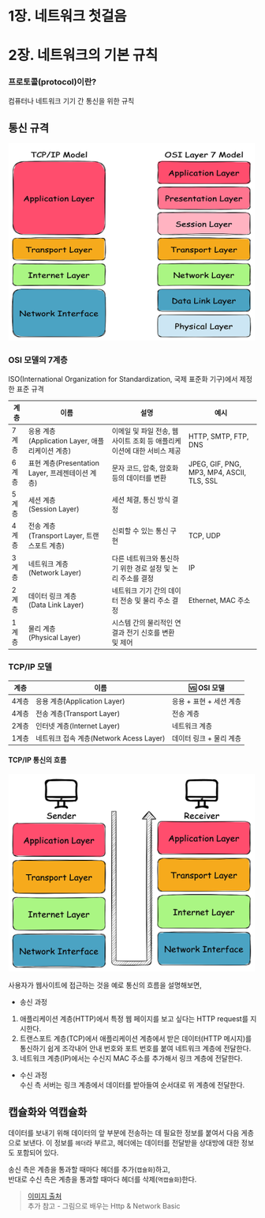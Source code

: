 # 1장. 네트워크 첫걸음

# 2장. 네트워크의 기본 규칙
### 프로토콜(protocol)이란?
컴퓨터나 네트워크 기기 간 통신을 위한 규칙

## 통신 규격

<img src="../assets/network-OSI-and-TCP:IP-model.png" style="width: 500px; height: 400px;">

### OSI 모델의 7계층
ISO(International Organization for Standardization, 국제 표준화 기구)에서 제정한 표준 규격

| 계층 | 이름 | 설명 | 예시 |
| --- | --- | --- | --- |
| 7계층 | 응용 계층<br>(Application Layer, 애플리케이션 계층) | 이메일 및 파일 전송, 웹 사이트 조회 등 애플리케이션에 대한 서비스 제공 | HTTP, SMTP, FTP, DNS |
| 6계층 | 표현 계층(Presentation Layer, 프레젠테이션 계층) | 문자 코드, 압축, 암호화 등의 데이터를 변환 | JPEG, GIF, PNG, MP3, MP4, ASCII, TLS, SSL |
| 5계층 | 세션 계층<br>(Session Layer) | 세션 체결, 통신 방식 결정 |  |
| 4계층 | 전송 계층<br>(Transport Layer, 트랜스포트 계층) | 신뢰할 수 있는 통신 구현 | TCP, UDP |
| 3계층 | 네트워크 계층<br>(Network Layer) | 다른 네트워크와 통신하기 위한 경로 설정 및 논리 주소를 결정 | IP |
| 2계층 | 데이터 링크 계층<br>(Data Link Layer) | 네트워크 기기 간의 데이터 전송 및 물리 주소 결정 | Ethernet, MAC 주소 |
| 1계층 | 물리 계층<br>(Physical Layer) | 시스템 간의 물리적인 연결과 전기 신호를 변환 및 제어 |  |

### TCP/IP 모델

| 계층 | 이름 | 🆚 OSI 모델 |
| --- | --- | --- |
| 4계층 | 응용 계층(Application Layer) | 응용 + 표현 + 세션 계층 |
| 4계층 | 전송 계층(Transport Layer) | 전송 계층 |
| 2계층 | 인터넷 계층(Internet Layer) | 네트워크 계층 |
| 1계층 | 네트워크 접속 계층(Network Acess Layer) | 데이터 링크 + 물리 계층 |

#### TCP/IP 통신의 흐름

<img src="../assets/network-TCP:IP.png" style="width: 500px; height: 400px;">

사용자가 웹사이트에 접근하는 것을 예로 통신의 흐름을 설명해보면,<br>
- 송신 과정
1. 애플리케이션 계층(HTTP)에서 특정 웹 페이지를 보고 싶다는 HTTP request를 지시한다.
2.  트랜스포트 계층(TCP)에서 애플리케이션 계층에서 받은 데이터(HTTP 메시지)를 통신하기 쉽게 조각내어 안내 번호와 포트 번호를 붙여 네트워크 계층에 전달한다.
3. 네트워크 계층(IP)에서는 수신지 MAC 주소를 추가해서 링크 계층에 전달한다. 
- 수신 과정<br>
	수신 측 서버는 링크 계층에서 데이터를 받아들여 순서대로 위 계층에 전달한다.

## 캡슐화와 역캡슐화
데이터를 보내기 위해 데이터의 앞 부분에 전송하는 데 필요한 정보를 붙여서 다음 게층으로 보낸다. 이 정보를 `헤더`라 부르고, 헤더에는 데이터를 전달받을 상대방에 대한 정보도 포함되어 있다. 

송신 측은 계층을 통과할 때마다 헤더를 추가(`캡슐화`)하고,<br>
반대로 수신 측은 계층을 통과할 때마다 헤더를 삭제(`역캡슐화`)한다.

> [이미지 출처](https://gnidinger.tistory.com/entry/%EB%84%A4%ED%8A%B8%EC%9B%8C%ED%81%ACTCPIP)<br>
> 추가 참고 - 그림으로 배우는 Http & Network Basic